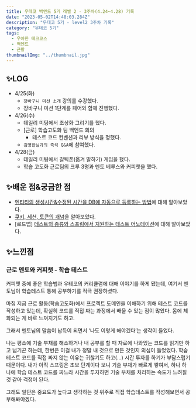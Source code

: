```yaml
---
title: 우테코 백엔드 5기 레벨 2 - 3주차(4.24~4.28) 기록
date: "2023-05-02T14:48:03.284Z"
description: "우테코 5기 - level2 3주차 기록"
category: "우테코 5기"
tags:
  - 우아한 테크코스
  - 백엔드
  - 근황
thumbnailImg: "../thumbnail.jpg"
---
```


## ✨LOG

- 4/25(화)
  - `장바구니 미션 소개` 강의를 수강했다.
  - 장바구니 미션 1단계를 페어와 함께 진행했다.
- 4/26(수)
  - 데일리 미팅에서 초상화 그리기를 했다.
  - [근로] 학습고도화 팀 백엔드 회의
    - 테스트 코드 컨벤션과 리뷰 방식을 정했다.
  - `김영한님과의 즉석 Q&A`에 참여했다.
- 4/28(금)
  - 데일리 미팅에서 갈틱폰(옮겨 말하기) 게임을 했다.
  - 학습 고도화 근로팀의 크루 3명과 멘토 베루스와 커피챗을 했다.

## ✨배운 점&궁금한 점

- [엔티티의 생성시간&수정된 시간을 DB에 자동으로 등록하는 방법](https://amaran-th.github.io/Spring/[Spring]%20DB%EC%97%90%20%EC%83%9D%EC%84%B1%EC%8B%9C%EA%B0%84&%EC%88%98%EC%A0%95%EB%90%9C%20%EC%8B%9C%EA%B0%84%20%EC%9E%90%EB%8F%99%20%EC%85%8B%ED%8C%85%ED%95%98%EA%B8%B0/)에 대해 알아보았다.
- [쿠키, 세션, 토큰의 개념](https://amaran-th.github.io/%EB%B3%B4%EC%95%88/[Web]%20Cookie,%20Session,%20Token/)을 알아보았다.
- [로드맵] [테스트의 종류와 스프링에서 지원하는 테스트 어노테이션](https://amaran-th.github.io/Spring/[Spring]%20Test/)에 대해 알아보았다.

## ✨느낀점

### 근로 멘토와 커피챗 - 학습 테스트

커피챗 중에 좋은 학습법과 우테코의 커리큘럼에 대해 이야기를 하게 됐는데, 여기서 멘토님이 학습테스트 통해 공부하기를 적극 권장하셨다.

마침 지금 근로 활동(학습고도화)에서 프로젝트 도메인을 이해하기 위해 테스트 코드를 작성하고 있는데, 확실히 코드를 직접 짜는 과정에서 배울 수 있는 점이 많았다. 몸에 체화되는 게 바로 느껴지기도 하고.

그래서 멘토님의 말씀이 납득이 되면서 ‘나도 이렇게 해야겠다’는 생각이 들었다.

나는 평소에 기술 부채를 해소하거나 내 공부를 할 때 자료에 나와있는 코드를 읽기만 하고 넘기곤 하는데, 한번은 이걸 내가 정말 내 것으로 만든 것인지 의심이 들었었다. 학습 테스트 코드를 직접 짜지 않는 이유는 귀찮기도 하고(…) 시간 투자를 하기가 부담스럽기 때문이다. 내가 아직 스프링은 초보 단계이다 보니 기술 부채가 빠르게 쌓여서, 하나 하나에 학습 테스트 코드를 짜느라 시간을 투자하면 기술 부채를 처리하는 속도가 느려질 것 같아 걱정이 된다.

그래도 일단은 중요도가 높다고 생각하는 것 위주로 직접 학습테스트를 작성해보면서 공부해봐야겠다.
